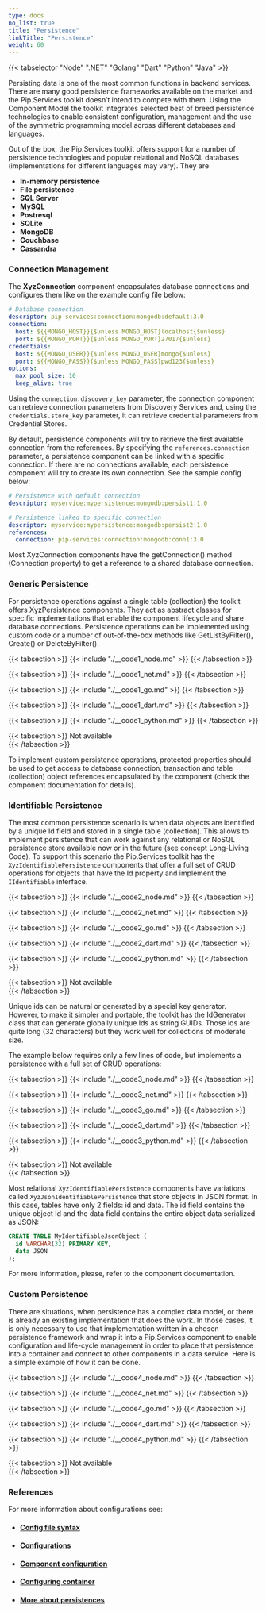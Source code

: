 ```yaml
---
type: docs
no_list: true
title: "Persistence"
linkTitle: "Persistence"
weight: 60   
---
```


{{< tabselector "Node" ".NET" "Golang" "Dart" "Python" "Java" >}}

Persisting data is one of the most common functions in backend services. There are many good persistence frameworks available on the market and the Pip.Services toolkit doesn’t intend to compete with them. Using the Component Model the toolkit integrates selected best of breed persistence technologies to enable consistent configuration, management and the use of the symmetric programming model across different databases and languages.


Out of the box, the Pip.Services toolkit offers support for a number of persistence technologies and popular relational and NoSQL databases (implementations for different languages may vary). They are:

- **In-memory persistence**
- **File persistence**
- **SQL Server**
- **MySQL**
- **Postresql**
- **SQLite**
- **MongoDB**
- **Couchbase**
- **Cassandra**

### Connection Management

The **XyzConnection** component encapsulates database connections and configures them like on the example config file below:

```yml
# Database connection
descriptor: pip-services:connection:mongodb:default:3.0
connection:
  host: ${{MONGO_HOST}}{$unless MONGO_HOST}localhost{$unless}
  port: ${{MONGO_PORT}}{$unless MONGO_PORT}27017{$unless}
credentials:
  host: ${{MONGO_USER}}{$unless MONGO_USER}mongo{$unless}
  port: ${{MONGO_PASS}}{$unless MONGO_PASS}pwd123{$unless}
options:
  max_pool_size: 10
  keep_alive: true
```

Using the `connection.discovery_key` parameter, the connection component can retrieve connection parameters from Discovery Services and, using the `credentials.store_key` parameter, it can retrieve credential parameters from Credential Stores.


By default, persistence components will try to retrieve the first available connection from the references. By specifying the `references.connection` parameter, a persistence component can be linked with a specific connection. If there are no connections available, each persistence component will try to create its own connection. See the sample config below:

```yml
# Persistence with default connection
descriptor: myservice:mypersistence:mongodb:persist1:1.0

# Persistence linked to specific connection
descriptor: myservice:mypersistence:mongodb:persist2:1.0
references:
  connection: pip-services:connection:mongodb:conn1:3.0
```

Most XyzConnection components have the getConnection() method (Connection property) to get a reference to a shared database connection.

### Generic Persistence

For persistence operations against a single table (collection) the toolkit offers XyzPersistence components. They act as abstract classes for specific implementations that enable the component lifecycle and share database connections. Persistence operations can be implemented using custom code or a number of out-of-the-box methods like GetListByFilter(), Create() or DeleteByFilter().

{{< tabsection >}}
  {{< include "./__code1_node.md" >}}
{{< /tabsection >}}

{{< tabsection >}}
  {{< include "./__code1_net.md" >}}
{{< /tabsection >}}

{{< tabsection >}}
  {{< include "./__code1_go.md" >}}
{{< /tabsection >}}

{{< tabsection >}}
  {{< include "./__code1_dart.md" >}}
{{< /tabsection >}}

{{< tabsection >}}
  {{< include "./__code1_python.md" >}}
{{< /tabsection >}}

{{< tabsection >}}
  Not available  
{{< /tabsection >}}

To implement custom persistence operations, protected properties should be used to get access to database connection, transaction and table (collection) object references encapsulated by the component (check the component documentation for details).

### Identifiable Persistence

The most common persistence scenario is when data objects are identified by a unique Id field and stored in a single table (collection). This allows to implement persistence that can work against any relational or NoSQL persistence store available now or in the future (see concept Long-Living Code). To support this scenario the Pip.Services toolkit has the `XyzIdentifiablePersistence` components that offer a full set of CRUD operations for objects that have the Id property and implement the `IIdentifiable` interface.

{{< tabsection >}}
  {{< include "./__code2_node.md" >}}
{{< /tabsection >}}

{{< tabsection >}}
  {{< include "./__code2_net.md" >}}
{{< /tabsection >}}

{{< tabsection >}}
  {{< include "./__code2_go.md" >}}
{{< /tabsection >}}

{{< tabsection >}}
  {{< include "./__code2_dart.md" >}}
{{< /tabsection >}}

{{< tabsection >}}
  {{< include "./__code2_python.md" >}}
{{< /tabsection >}}

{{< tabsection >}}
  Not available  
{{< /tabsection >}}


Unique ids can be natural or generated by a special key generator. However, to make it simpler and portable, the toolkit has the IdGenerator class that can generate globally unique Ids as string GUIDs. Those ids are quite long (32 characters) but they work well for collections of moderate size.

The example below requires only a few lines of code, but implements a persistence with a full set of CRUD operations:

{{< tabsection >}}
  {{< include "./__code3_node.md" >}}
{{< /tabsection >}}

{{< tabsection >}}
  {{< include "./__code3_net.md" >}}
{{< /tabsection >}}

{{< tabsection >}}
  {{< include "./__code3_go.md" >}}
{{< /tabsection >}}

{{< tabsection >}}
  {{< include "./__code3_dart.md" >}}
{{< /tabsection >}}

{{< tabsection >}}
  {{< include "./__code3_python.md" >}}
{{< /tabsection >}}

{{< tabsection >}}
  Not available  
{{< /tabsection >}}

Most relational `XyzIdentifiablePersistence` components have variations called `XyzJsonIdentifiablePersistence` that store objects in JSON format. In this case, tables have only 2 fields: id and data. The id field contains the unique object Id and the data field contains the entire object data serialized as JSON:

```sql
CREATE TABLE MyIdentifiableJsonObject (
  id VARCHAR(32) PRIMARY KEY,
  data JSON
);
```

For more information, please, refer to the component documentation.

### Custom Persistence

There are situations, when persistence has a complex data model, or there is already an existing implementation that does the work. In those cases, it is only necessary to use that implementation written in a chosen persistence framework and wrap it into a Pip.Services component to enable configuration and life-cycle management in order to place that persistence into a container and connect to other components in a data service. Here is a simple example of how it can be done.


{{< tabsection >}}
  {{< include "./__code4_node.md" >}}
{{< /tabsection >}}

{{< tabsection >}}
  {{< include "./__code4_net.md" >}}
{{< /tabsection >}}

{{< tabsection >}}
  {{< include "./__code4_go.md" >}}
{{< /tabsection >}}

{{< tabsection >}}
  {{< include "./__code4_dart.md" >}}
{{< /tabsection >}}

{{< tabsection >}}
  {{< include "./__code4_python.md" >}}
{{< /tabsection >}}

{{< tabsection >}}
  Not available  
{{< /tabsection >}}

### References

For more information about configurations see:
- #### [Config file syntax](../../configuration/config_file_syntax)
- #### [Configurations](../../configuration/configurations)
- #### [Component configuration](../../configuration/component_configuration)
- #### [Configuring container](../../../advanced_tutorials/data_microservice/step6)
- #### [More about persistences](../../persistences)

